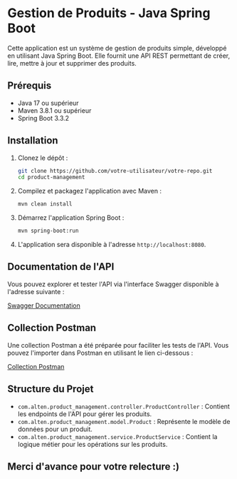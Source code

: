 # Gestion de Produits - Java Spring Boot

Cette application est un système de gestion de produits simple, développé en utilisant Java Spring Boot. Elle fournit une API REST permettant de créer, lire, mettre à jour et supprimer des produits.

## Prérequis

- Java 17 ou supérieur
- Maven 3.8.1 ou supérieur
- Spring Boot 3.3.2

## Installation

1. Clonez le dépôt :

    ```bash
    git clone https://github.com/votre-utilisateur/votre-repo.git
    cd product-management
    ```

2. Compilez et packagez l'application avec Maven :

    ```bash
    mvn clean install
    ```

3. Démarrez l'application Spring Boot :

    ```bash
    mvn spring-boot:run
    ```

4. L'application sera disponible à l'adresse `http://localhost:8080`.

## Documentation de l'API

Vous pouvez explorer et tester l'API via l'interface Swagger disponible à l'adresse suivante :

[Swagger Documentation](http://localhost:8080/docs)

## Collection Postman

Une collection Postman a été préparée pour faciliter les tests de l'API. Vous pouvez l'importer dans Postman en utilisant le lien ci-dessous :

[Collection Postman](https://api.postman.com/collections/32194924-fd4f41d6-0a6b-401b-a901-ccd733ed287e?access)

## Structure du Projet

- `com.alten.product_management.controller.ProductController` : Contient les endpoints de l'API pour gérer les produits.
- `com.alten.product_management.model.Product` : Représente le modèle de données pour un produit.
- `com.alten.product_management.service.ProductService` : Contient la logique métier pour les opérations sur les produits.



## Merci d'avance pour votre relecture :)

